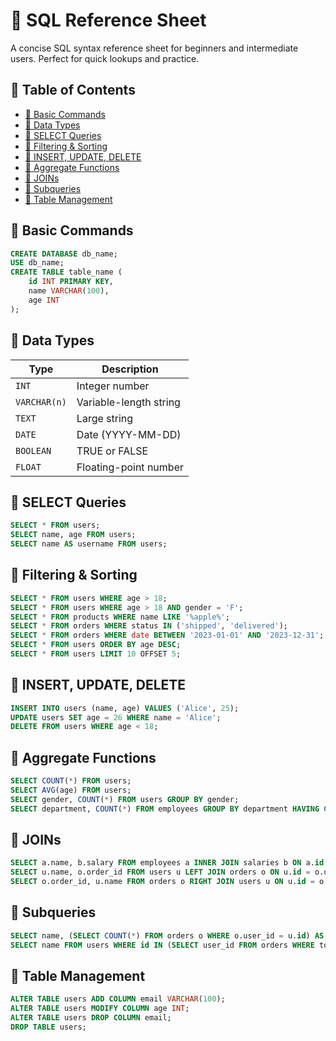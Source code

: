 
# 📘 SQL Reference Sheet

A concise SQL syntax reference sheet for beginners and intermediate users. Perfect for quick lookups and practice.

## 📌 Table of Contents
- [🔹 Basic Commands](#-basic-commands)
- [🔹 Data Types](#-data-types)
- [🔹 SELECT Queries](#-select-queries)
- [🔹 Filtering & Sorting](#-filtering--sorting)
- [🔹 INSERT, UPDATE, DELETE](#-insert-update-delete)
- [🔹 Aggregate Functions](#-aggregate-functions)
- [🔹 JOINs](#-joins)
- [🔹 Subqueries](#-subqueries)
- [🔹 Table Management](#-table-management)

## 🔹 Basic Commands

```sql
CREATE DATABASE db_name;
USE db_name;
CREATE TABLE table_name (
    id INT PRIMARY KEY,
    name VARCHAR(100),
    age INT
);
```

## 🔹 Data Types

| Type        | Description            |
|-------------|------------------------|
| `INT`       | Integer number         |
| `VARCHAR(n)`| Variable-length string |
| `TEXT`      | Large string           |
| `DATE`      | Date (YYYY-MM-DD)      |
| `BOOLEAN`   | TRUE or FALSE          |
| `FLOAT`     | Floating-point number  |

## 🔹 SELECT Queries

```sql
SELECT * FROM users;
SELECT name, age FROM users;
SELECT name AS username FROM users;
```

## 🔹 Filtering & Sorting

```sql
SELECT * FROM users WHERE age > 18;
SELECT * FROM users WHERE age > 18 AND gender = 'F';
SELECT * FROM products WHERE name LIKE '%apple%';
SELECT * FROM orders WHERE status IN ('shipped', 'delivered');
SELECT * FROM orders WHERE date BETWEEN '2023-01-01' AND '2023-12-31';
SELECT * FROM users ORDER BY age DESC;
SELECT * FROM users LIMIT 10 OFFSET 5;
```

## 🔹 INSERT, UPDATE, DELETE

```sql
INSERT INTO users (name, age) VALUES ('Alice', 25);
UPDATE users SET age = 26 WHERE name = 'Alice';
DELETE FROM users WHERE age < 18;
```

## 🔹 Aggregate Functions

```sql
SELECT COUNT(*) FROM users;
SELECT AVG(age) FROM users;
SELECT gender, COUNT(*) FROM users GROUP BY gender;
SELECT department, COUNT(*) FROM employees GROUP BY department HAVING COUNT(*) > 5;
```

## 🔹 JOINs

```sql
SELECT a.name, b.salary FROM employees a INNER JOIN salaries b ON a.id = b.emp_id;
SELECT u.name, o.order_id FROM users u LEFT JOIN orders o ON u.id = o.user_id;
SELECT o.order_id, u.name FROM orders o RIGHT JOIN users u ON u.id = o.user_id;
```

## 🔹 Subqueries

```sql
SELECT name, (SELECT COUNT(*) FROM orders o WHERE o.user_id = u.id) AS order_count FROM users u;
SELECT name FROM users WHERE id IN (SELECT user_id FROM orders WHERE total > 100);
```

## 🔹 Table Management

```sql
ALTER TABLE users ADD COLUMN email VARCHAR(100);
ALTER TABLE users MODIFY COLUMN age INT;
ALTER TABLE users DROP COLUMN email;
DROP TABLE users;
```
